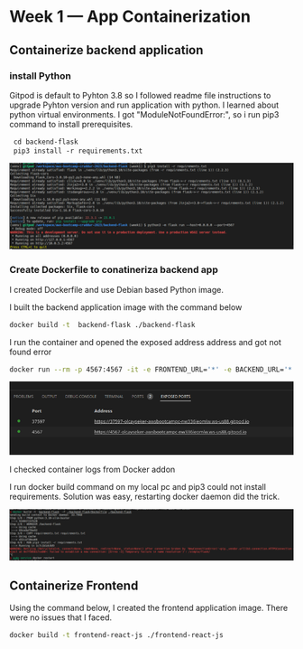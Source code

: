 # Week 1 — App Containerization

## Containerize backend application

### install Python

Gitpod is default to Pyhton 3.8 so I followed readme file instructions to upgrade Pyhton version and run application with python. 
I learned about python virtual environments.
I got "ModuleNotFoundError:", so i run pip3 command to install prerequisites.

```
 cd backend-flask
 pip3 install -r requirements.txt
```

 ![pip command](assets/w1-pip-command.png)

### Create Dockerfile to conatineriza backend app

I created Dockerfile and use Debian based Python image.

I built the backend application image with the command below

```sh
docker build -t  backend-flask ./backend-flask
```

I run the container and opened the exposed address address and got not found error

```sh
docker run --rm -p 4567:4567 -it -e FRONTEND_URL='*' -e BACKEND_URL='*' backend-flask
```

![backend address](assets/w1-run-backend-container.png)

I checked container logs from Docker addon

I run docker build command on my local pc and pip3 could not install requirements. Solution was easy, restarting docker daemon did the trick.

![local pip error](assets/w1-local-build-error.png)

## Containerize Frontend

Using the command below, I created the frontend application image. There were no issues that I faced.

```sh
docker build -t frontend-react-js ./frontend-react-js
```
